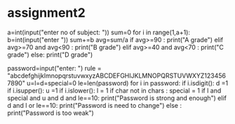 # assignment2
a=int(input("enter no of subject: "))
sum=0
for i in range(1,a+1):
  b=int(input("enter "))
  sum+=b
avg=sum/a
if avg>=90 :
 print("A grade")
elif avg>=70 and avg<90 :
  print("B grade")
elif avg>=40 and avg<70 :
  print("C grade") 
else:
  print("D grade")


password=input("enter: ")
rule = "abcdefghijklmnopqrstuvwxyzABCDEFGHIJKLMNOPQRSTUVWXYZ1234567890"
u=l=d=special=0
le=len(password)
for i in password:
  if i.isdigit():
    d =1
  if i.isupper():
    u =1
  if i.islower():
    l = 1
  if char not in chars :
    special = 1
if l and special and u and d and le==10:
  print("Password is strong and enough")
elif d and l or le==10:
  print("Password is need to change")
else :
  print("Password is too weak")


